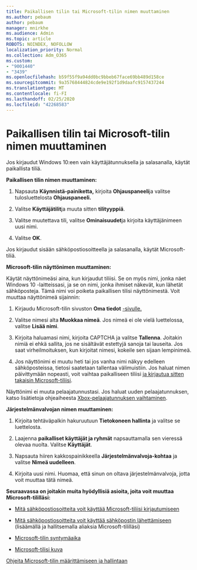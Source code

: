 ```yaml
---
title: Paikallisen tilin tai Microsoft-tilin nimen muuttaminen
ms.author: pebaum
author: pebaum
manager: mnirkhe
ms.audience: Admin
ms.topic: article
ROBOTS: NOINDEX, NOFOLLOW
localization_priority: Normal
ms.collection: Adm_O365
ms.custom:
- "9001440"
- "3439"
ms.openlocfilehash: b59f55f9a94dd0bc9bbeb67face69bb489d158ce
ms.sourcegitcommit: 9a35768444824cde9e192f1d9daafc9157437244
ms.translationtype: MT
ms.contentlocale: fi-FI
ms.lasthandoff: 02/25/2020
ms.locfileid: "42268583"
---
```

# <a name="change-the-name-of-a-local-account-or-a-microsoft-account"></a>Paikallisen tilin tai Microsoft-tilin nimen muuttaminen

Jos kirjaudut Windows 10:een vain käyttäjätunnuksella ja salasanalla, käytät paikallista tiliä. 

**Paikallisen tilin nimen muuttaminen:**

1. Napsauta **Käynnistä-painiketta,** kirjoita **Ohjauspaneeli**ja valitse tulosluettelosta **Ohjauspaneeli.**

2. Valitse **Käyttäjätilit**ja muuta sitten **tilityyppiä**.

3. Valitse muutettava tili, valitse **Ominaisuudet**ja kirjoita käyttäjänimeen uusi nimi.

4. Valitse **OK**.

Jos kirjaudut sisään sähköpostiosoitteella ja salasanalla, käytät Microsoft-tiliä.

**Microsoft-tilin näyttönimen muuttaminen:**

Käytät näyttönimeäsi aina, kun kirjaudut tiliisi. Se on myös nimi, jonka näet Windows 10 -laitteissasi, ja se on nimi, jonka ihmiset näkevät, kun lähetät sähköposteja. Tämä nimi voi poiketa paikallisen tilisi näyttönimestä. Voit muuttaa näyttönimeä sijainnin:

1. Kirjaudu Microsoft-tilin sivuston **Oma tiedot** [-sivulle.](https://account.microsoft.com/)

2. Valitse nimesi alta **Muokkaa nimeä**. Jos nimeä ei ole vielä luettelossa, valitse **Lisää nimi**. 

3. Kirjoita haluamasi nimi, kirjoita CAPTCHA ja valitse **Tallenna**. Joitakin nimiä ei ehkä sallita, jos ne sisältävät estettyjä sanoja tai lauseita. Jos saat virheilmoituksen, kun kirjoitat nimesi, kokeile sen sijaan lempinimeä.

4. Jos näyttönimi ei muutu heti tai jos vanha nimi näkyy edelleen sähköposteissa, tietosi saatetaan tallentaa välimuistiin. Jos haluat nimen päivittymään nopeasti, voit vaihtaa paikalliseen tiliisi [ja kirjautua sitten takaisin Microsoft-tiliisi](https://account.microsoft.com/).

Näyttönimi ei muuta pelaajatunnustasi. Jos haluat uuden pelaajatunnuksen, katso lisätietoja ohjeaiheesta [Xbox-pelaajatunnuksen vaihtaminen](https://support.xbox.com/id-ID/account-management/change-xbox-live-gamertag).

**Järjestelmänvalvojan nimen muuttaminen:**

1. Kirjoita tehtäväpalkin hakuruutuun **Tietokoneen hallinta** ja valitse se luettelosta.

2. Laajenna **paikalliset käyttäjät ja ryhmät** napsauttamalla sen vieressä olevaa nuolta. Valitse **Käyttäjät**.

3. Napsauta hiiren kakkospainikkeella **Järjestelmänvalvoja-kohtaa** ja valitse **Nimeä uudelleen**.

4. Kirjoita uusi nimi. Huomaa, että sinun on oltava järjestelmänvalvoja, jotta voit muuttaa tätä nimeä.

**Seuraavassa on joitakin muita hyödyllisiä asioita, joita voit muuttaa Microsoft-tililläsi:**

- [Mitä sähköpostiosoitteita voit käyttää Microsoft-tiliisi kirjautumiseen](https://support.microsoft.com/help/4026162)

- [Mitä sähköpostiosoitteita voit käyttää sähköpostin lähettämiseen](https://support.microsoft.com/help/12407) (lisäämällä ja hallitsemalla aliaksia Microsoft-tililläsi)

- [Microsoft-tilin syntymäaika](https://support.microsoft.com/help/12411)

- [Microsoft-tilisi kuva](https://support.microsoft.com/help/4026790)

[Ohjeita Microsoft-tilin määrittämiseen ja hallintaan](https://support.microsoft.com/hub/4294457/microsoft-account-help#manage-account)